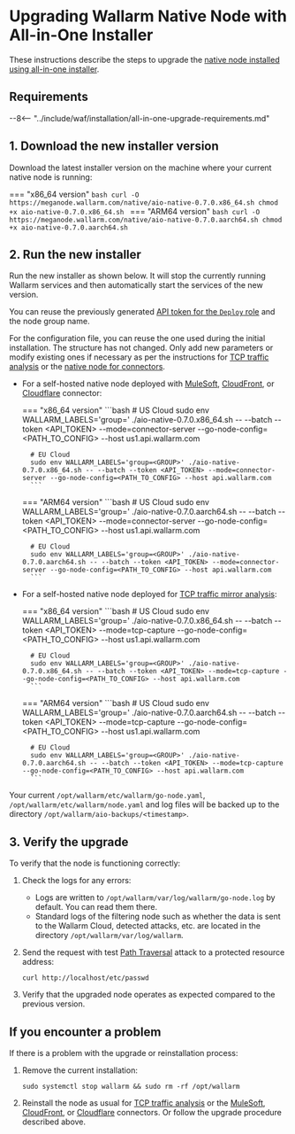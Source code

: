 [configure-proxy-balancer-instr]:           ../../admin-en/configuration-guides/access-to-wallarm-api-via-proxy.md
[ptrav-attack-docs]:                        ../../attacks-vulns-list.md#path-traversal
[ip-list-docs]:                             ../../user-guides/ip-lists/overview.md
[api-spec-enforcement-docs]:                ../../api-specification-enforcement/overview.md

# Upgrading Wallarm Native Node with All-in-One Installer

These instructions describe the steps to upgrade the [native node installed using all-in-one installer](../../installation/native-node/all-in-one.md).

## Requirements

--8<-- "../include/waf/installation/all-in-one-upgrade-requirements.md"

## 1. Download the new installer version

Download the latest installer version on the machine where your current native node is running:

=== "x86_64 version"
    ```bash
    curl -O https://meganode.wallarm.com/native/aio-native-0.7.0.x86_64.sh
    chmod +x aio-native-0.7.0.x86_64.sh
    ```
=== "ARM64 version"
    ```bash
    curl -O https://meganode.wallarm.com/native/aio-native-0.7.0.aarch64.sh
    chmod +x aio-native-0.7.0.aarch64.sh
    ```

## 2. Run the new installer

Run the new installer as shown below. It will stop the currently running Wallarm services and then automatically start the services of the new version.

You can reuse the previously generated [API token for the `Deploy` role](../../user-guides/settings/api-tokens.md) and the node group name.

For the configuration file, you can reuse the one used during the initial installation. The structure has not changed. Only add new parameters or modify existing ones if necessary as per the instructions for [TCP traffic analysis](../../installation/oob/tcp-traffic-mirror/configuration.md) or the [native node for connectors](../../installation/connectors/self-hosted-node-conf/all-in-one-installer.md).

* For a self-hosted native node deployed with [MuleSoft](../../installation/connectors/mulesoft.md), [CloudFront](../../installation/connectors/aws-lambda.md), or [Cloudflare](../../installation/connectors/cloudflare.md) connector:

    === "x86_64 version"
        ```bash
        # US Cloud
        sudo env WALLARM_LABELS='group=<GROUP>' ./aio-native-0.7.0.x86_64.sh -- --batch --token <API_TOKEN> --mode=connector-server --go-node-config=<PATH_TO_CONFIG> --host us1.api.wallarm.com

        # EU Cloud
        sudo env WALLARM_LABELS='group=<GROUP>' ./aio-native-0.7.0.x86_64.sh -- --batch --token <API_TOKEN> --mode=connector-server --go-node-config=<PATH_TO_CONFIG> --host api.wallarm.com
        ```
    === "ARM64 version"
        ```bash
        # US Cloud
        sudo env WALLARM_LABELS='group=<GROUP>' ./aio-native-0.7.0.aarch64.sh -- --batch --token <API_TOKEN> --mode=connector-server --go-node-config=<PATH_TO_CONFIG> --host us1.api.wallarm.com

        # EU Cloud
        sudo env WALLARM_LABELS='group=<GROUP>' ./aio-native-0.7.0.aarch64.sh -- --batch --token <API_TOKEN> --mode=connector-server --go-node-config=<PATH_TO_CONFIG> --host api.wallarm.com
        ```
* For a self-hosted native node deployed for [TCP traffic mirror analysis](../../installation/oob/tcp-traffic-mirror/deployment.md):

    === "x86_64 version"
        ```bash
        # US Cloud
        sudo env WALLARM_LABELS='group=<GROUP>' ./aio-native-0.7.0.x86_64.sh -- --batch --token <API_TOKEN> --mode=tcp-capture --go-node-config=<PATH_TO_CONFIG> --host us1.api.wallarm.com

        # EU Cloud
        sudo env WALLARM_LABELS='group=<GROUP>' ./aio-native-0.7.0.x86_64.sh -- --batch --token <API_TOKEN> --mode=tcp-capture --go-node-config=<PATH_TO_CONFIG> --host api.wallarm.com
        ```
    === "ARM64 version"
        ```bash
        # US Cloud
        sudo env WALLARM_LABELS='group=<GROUP>' ./aio-native-0.7.0.aarch64.sh -- --batch --token <API_TOKEN> --mode=tcp-capture --go-node-config=<PATH_TO_CONFIG> --host us1.api.wallarm.com

        # EU Cloud
        sudo env WALLARM_LABELS='group=<GROUP>' ./aio-native-0.7.0.aarch64.sh -- --batch --token <API_TOKEN> --mode=tcp-capture --go-node-config=<PATH_TO_CONFIG> --host api.wallarm.com
        ```

Your current `/opt/wallarm/etc/wallarm/go-node.yaml`, `/opt/wallarm/etc/wallarm/node.yaml` and log files will be backed up to the directory `/opt/wallarm/aio-backups/<timestamp>`.

## 3. Verify the upgrade

To verify that the node is functioning correctly:

1. Check the logs for any errors:

    * Logs are written to `/opt/wallarm/var/log/wallarm/go-node.log` by default. You can read them there.
    * Standard logs of the filtering node such as whether the data is sent to the Wallarm Cloud, detected attacks, etc. are located in the directory `/opt/wallarm/var/log/wallarm`.
1. Send the request with test [Path Traversal][ptrav-attack-docs] attack to a protected resource address:

    ```
    curl http://localhost/etc/passwd
    ```
1. Verify that the upgraded node operates as expected compared to the previous version.

## If you encounter a problem

If there is a problem with the upgrade or reinstallation process:

1. Remove the current installation:

    ```
    sudo systemctl stop wallarm && sudo rm -rf /opt/wallarm
    ```
1. Reinstall the node as usual for [TCP traffic analysis](../../installation/oob/tcp-traffic-mirror/deployment.md) or the [MuleSoft](../../installation/connectors/mulesoft.md), [CloudFront](../../installation/connectors/aws-lambda.md), or [Cloudflare](../../installation/connectors/cloudflare.md) connectors. Or follow the upgrade procedure described above.
